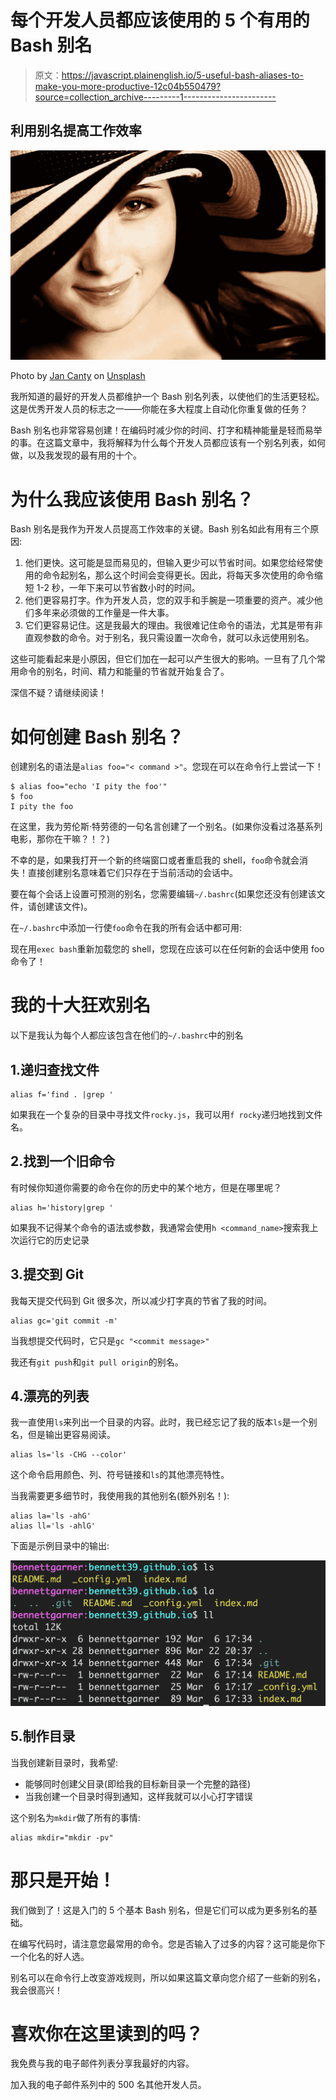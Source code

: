 # 每个开发人员都应该使用的 5 个有用的 Bash 别名

> 原文：<https://javascript.plainenglish.io/5-useful-bash-aliases-to-make-you-more-productive-12c04b550479?source=collection_archive---------1----------------------->

## 利用别名提高工作效率

![](img/a63337d369b5b547fbe36d861d809607.png)

Photo by [Jan Canty](https://unsplash.com/@jancanty?utm_source=unsplash&utm_medium=referral&utm_content=creditCopyText) on [Unsplash](https://unsplash.com/s/photos/coy?utm_source=unsplash&utm_medium=referral&utm_content=creditCopyText)

我所知道的最好的开发人员都维护一个 Bash 别名列表，以使他们的生活更轻松。这是优秀开发人员的标志之一——你能在多大程度上自动化你重复做的任务？

Bash 别名也非常容易创建！在编码时减少你的时间、打字和精神能量是轻而易举的事。在这篇文章中，我将解释为什么每个开发人员都应该有一个别名列表，如何做，以及我发现的最有用的十个。

# 为什么我应该使用 Bash 别名？

Bash 别名是我作为开发人员提高工作效率的关键。Bash 别名如此有用有三个原因:

1.  他们更快。这可能是显而易见的，但输入更少可以节省时间。如果您给经常使用的命令起别名，那么这个时间会变得更长。因此，将每天多次使用的命令缩短 1-2 秒，一年下来可以节省数小时的时间。
2.  他们更容易打字。作为开发人员，您的双手和手腕是一项重要的资产。减少他们多年来必须做的工作量是一件大事。
3.  它们更容易记住。这是我最大的理由。我很难记住命令的语法，尤其是带有非直观参数的命令。对于别名，我只需设置一次命令，就可以永远使用别名。

这些可能看起来是小原因，但它们加在一起可以产生很大的影响。一旦有了几个常用命令的别名，时间、精力和能量的节省就开始复合了。

深信不疑？请继续阅读！

# 如何创建 Bash 别名？

创建别名的语法是`alias foo="< command >"`。您现在可以在命令行上尝试一下！

```
$ alias foo="echo 'I pity the foo'"
$ foo
I pity the foo
```

在这里，我为劳伦斯·特劳德的一句名言创建了一个别名。(如果你没看过洛基系列电影，那你在干嘛？！？)

不幸的是，如果我打开一个新的终端窗口或者重启我的 shell，`foo`命令就会消失！直接创建别名意味着它们只存在于当前活动的会话中。

要在每个会话上设置可预测的别名，您需要编辑`~/.bashrc`(如果您还没有创建该文件，请创建该文件)。

在`~/.bashrc`中添加一行使`foo`命令在我的所有会话中都可用:

现在用`exec bash`重新加载您的 shell，您现在应该可以在任何新的会话中使用 foo 命令了！

# 我的十大狂欢别名

以下是我认为每个人都应该包含在他们的`~/.bashrc`中的别名

## 1.递归查找文件

```
alias f='find . |grep '
```

如果我在一个复杂的目录中寻找文件`rocky.js`，我可以用`f rocky`递归地找到文件名。

## 2.找到一个旧命令

有时候你知道你需要的命令在你的历史中的某个地方，但是在哪里呢？

```
alias h='history|grep '
```

如果我不记得某个命令的语法或参数，我通常会使用`h <command_name>`搜索我上次运行它的历史记录

## 3.提交到 Git

我每天提交代码到 Git 很多次，所以减少打字真的节省了我的时间。

```
alias gc='git commit -m'
```

当我想提交代码时，它只是`gc "<commit message>"`

我还有`git push`和`git pull origin`的别名。

## 4.漂亮的列表

我一直使用`ls`来列出一个目录的内容。此时，我已经忘记了我的版本`ls`是一个别名，但是输出更容易阅读。

```
alias ls='ls -CHG --color'
```

这个命令启用颜色、列、符号链接和`ls`的其他漂亮特性。

当我需要更多细节时，我使用我的其他别名(额外别名！):

```
alias la='ls -ahG'
alias ll='ls -ahlG'
```

下面是示例目录中的输出:

![](img/c04c5445c19cb9923302fc49df2926d2.png)

## 5.制作目录

当我创建新目录时，我希望:

*   能够同时创建父目录(即给我的目标新目录一个完整的路径)
*   当我创建一个目录时得到通知，这样我就可以小心打字错误

这个别名为`mkdir`做了所有的事情:

```
alias mkdir="mkdir -pv"
```

# 那只是开始！

我们做到了！这是入门的 5 个基本 Bash 别名，但是它们可以成为更多别名的基础。

在编写代码时，请注意您最常用的命令。您是否输入了过多的内容？这可能是你下一个化名的好人选。

别名可以在命令行上改变游戏规则，所以如果这篇文章向您介绍了一些新的别名，我会很高兴！

# 喜欢你在这里读到的吗？

我免费与我的电子邮件列表分享我最好的内容。

加入我的电子邮件系列中的 500 名其他开发人员。